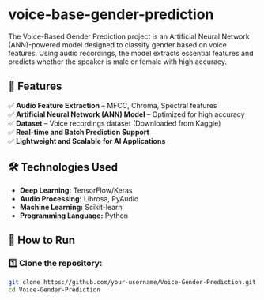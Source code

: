 # voice-base-gender-prediction
The Voice-Based Gender Prediction project is an Artificial Neural Network (ANN)-powered model designed to classify gender based on voice features. Using audio recordings, the model extracts essential features and predicts whether the speaker is male or female with high accuracy.
## 🚀 Features  
✅ **Audio Feature Extraction** – MFCC, Chroma, Spectral features  
✅ **Artificial Neural Network (ANN) Model** – Optimized for high accuracy  
✅ **Dataset** – Voice recordings dataset (Downloaded from Kaggle)  
✅ **Real-time and Batch Prediction Support**  
✅ **Lightweight and Scalable for AI Applications**  

## 🛠 Technologies Used  
- **Deep Learning:** TensorFlow/Keras  
- **Audio Processing:** Librosa, PyAudio  
- **Machine Learning:** Scikit-learn  
- **Programming Language:** Python  

## 🏃 How to Run  

### 1️⃣ Clone the repository:  
```bash
git clone https://github.com/your-username/Voice-Gender-Prediction.git  
cd Voice-Gender-Prediction
